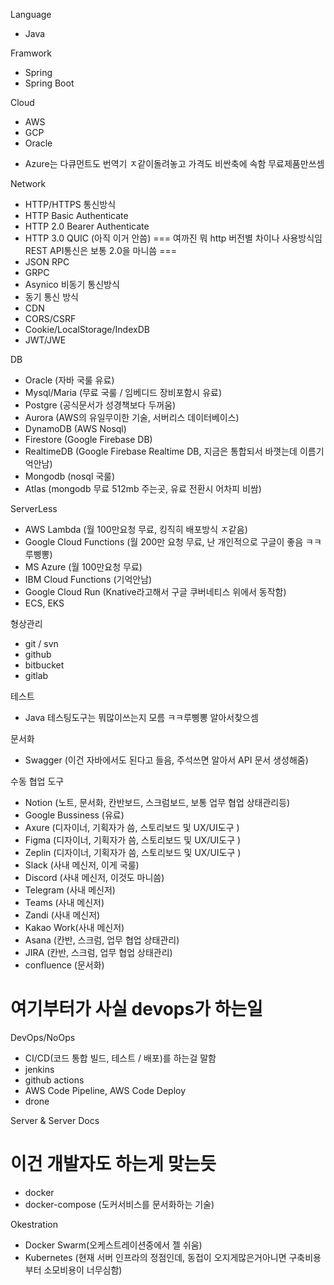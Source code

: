 Language
 - Java

Framwork
 - Spring
 - Spring Boot

Cloud
 - AWS
 - GCP
 - Oracle
* Azure는 다큐먼트도 번역기 ㅈ같이돌려놓고 가격도 비싼축에 속함 무료제품만쓰셈

Network
 - HTTP/HTTPS 통신방식
 - HTTP Basic Authenticate
 - HTTP 2.0 Bearer Authenticate
 - HTTP 3.0 QUIC (아직 이거 안씀)
=== 여까진 뭐 http 버전별 차이나 사용방식임 REST API통신은 보통 2.0을 마니씀  ===
 - JSON RPC
 - GRPC
 - Asynico 비동기 통신방식
 - 동기 통신 방식
 - CDN
 - CORS/CSRF
 - Cookie/LocalStorage/IndexDB
 - JWT/JWE


DB
 - Oracle (자바 국룰 유료)
 - Mysql/Maria (무료 국룰 / 임베디드 장비포함시 유료)
 - Postgre (공식문서가 성경책보다 두꺼움)
 - Aurora (AWS의 유일무이한 기술, 서버리스 데이터베이스)
 - DynamoDB (AWS Nosql)
 - Firestore (Google Firebase DB)
 - RealtimeDB (Google Firebase Realtime DB, 지금은 통합되서 바꼇는데 이름기억안남)
 - Mongodb (nosql 국룰)
 - Atlas (mongodb 무료 512mb 주는곳, 유료 전환시 어차피 비쌈)


ServerLess
 - AWS Lambda (월 100만요청 무료, 킹직히 배포방식 ㅈ같음)
 - Google Cloud Functions (월 200만 요청 무료, 난 개인적으로 구글이 좋음 ㅋㅋ루삥뽕)
 - MS Azure (월 100만요청 무료)
 - IBM Cloud Functions (기억안남)
 - Google Cloud Run (Knative라고해서 구글 쿠버네티스 위에서 동작함)
 - ECS, EKS


형상관리
 - git / svn
 - github
 - bitbucket
 - gitlab


테스트
 - Java 테스팅도구는 뭐많이쓰는지 모름 ㅋㅋ루삥뽕 알아서찾으셈

문서화
- Swagger (이건 자바에서도 된다고 들음, 주석쓰면 알아서 API 문서 생성해줌)

수동 협업 도구
 - Notion (노트, 문서화, 칸반보드, 스크럼보드, 보통 업무 협업 상태관리등)
 - Google Bussiness (유료)
 - Axure (디자이너, 기획자가 씀, 스토리보드 및 UX/UI도구 )
 - Figma (디자이너, 기획자가 씀, 스토리보드 및 UX/UI도구 )
 - Zeplin (디자이너, 기획자가 씀, 스토리보드 및 UX/UI도구 )
 - Slack (사내 메신저, 이게 국룰)
 - Discord (사내 메신저, 이것도 마니씀)
 - Telegram (사내 메신저)
 - Teams (사내 메신저)
 - Zandi (사내 메신저)
 - Kakao Work(사내 메신저)
 - Asana (칸반, 스크럼, 업무 협업 상태관리)
 - JIRA (칸반, 스크럼, 업무 협업 상태관리)
 - confluence (문서화)



# 여기부터가 사실 devops가 하는일

DevOps/NoOps
 - CI/CD(코드 통합 빌드, 테스트 / 배포)를 하는걸 말함
 - jenkins
 - github actions
 - AWS Code Pipeline, AWS Code Deploy
 - drone

Server & Server Docs
# 이건 개발자도 하는게 맞는듯
 - docker
 - docker-compose (도커서비스를 문서화하는 기술)

Okestration
 - Docker Swarm(오케스트레이션중에서 젤 쉬움)
 - Kubernetes (현재 서버 인프라의 정점인데, 동접이 오지게많은거아니면 구축비용부터 소모비용이 너무심함)